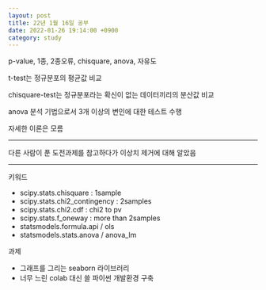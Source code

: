 ```yaml
---
layout: post
title: 22년 1월 16일 공부
date: 2022-01-26 19:14:00 +0900
category: study
---
```


p-value, 1종, 2종오류, chisquare, anova, 자유도

t-test는 정규분포의 평균값 비교

chisquare-test는 정규분포라는 확신이 없는 데이터끼리의 분산값 비교

anova 분석 기법으로서 3개 이상의 변인에 대한 테스트 수행

자세한 이론은 모름

***

다른 사람이 푼 도전과제를 참고하다가 이상치 제거에 대해 알았음

***

키워드
- scipy.stats.chisquare : 1sample
- scipy.stats.chi2_contingency : 2samples
- scipy.stats.chi2.cdf : chi2 to pv
- scipy.stats.f_oneway : more than 2samples
- statsmodels.formula.api / ols
- statsmodels.stats.anova / anova_lm

과제
- 그래프를 그리는 seaborn 라이브러리
- 너무 느린 colab 대신 쓸 파이썬 개발환경 구축